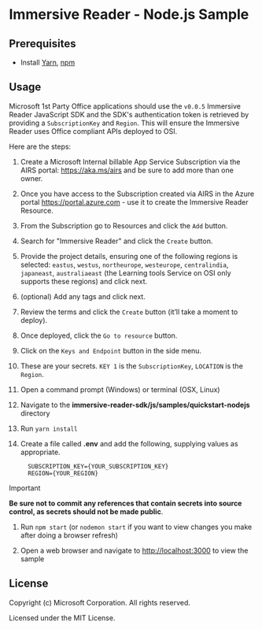 # Immersive Reader - Node.js Sample

## Prerequisites

* Install [Yarn](https://yarnpkg.com), [npm](https://npmjs.com)

## Usage

Microsoft 1st Party Office applications should use the `v0.0.5` Immersive Reader JavaScript SDK and the SDK's authentication token is retrieved by providing a `SubscriptionKey` and `Region`. This will ensure the Immersive Reader uses Office compliant APIs deployed to OSI.

Here are the steps:

1. Create a Microsoft Internal billable App Service Subscription via the AIRS portal: https://aka.ms/airs and be sure to add more than one owner.
1. Once you have access to the Subscription created via AIRS in the Azure portal https://portal.azure.com - use it to create the Immersive Reader Resource.
1. From the Subscription go to Resources and click the `Add` button.
1. Search for "Immersive Reader" and click the `Create` button.
1. Provide the project details, ensuring one of the following regions is selected: `eastus`, `westus`, `northeurope`, `westeurope`, `centralindia`, `japaneast`, `australiaeast` (the Learning tools Service on OSI only supports these regions) and click next.
1. (optional) Add any tags and click next.
1. Review the terms and click the `Create` button (it’ll take a moment to deploy).
1. Once deployed, click the `Go to resource` button.
1. Click on the `Keys and Endpoint` button in the side menu.
1. These are your secrets. `KEY 1` is the `SubscriptionKey`, `LOCATION` is the `Region`.
1. Open a command prompt (Windows) or terminal (OSX, Linux)
1. Navigate to the **immersive-reader-sdk/js/samples/quickstart-nodejs** directory
1. Run `yarn install`
1. Create a file called **.env** and add the following, supplying values as appropriate.

    ```text
      SUBSCRIPTION_KEY={YOUR_SUBSCRIPTION_KEY}
      REGION={YOUR_REGION}
    ```

> [!IMPORTANT]
> **Be sure not to commit any references that contain secrets into source control, as secrets should not be made public**.

1. Run `npm start` (or `nodemon start` if you want to view changes you make after doing a browser refresh)

1. Open a web browser and navigate to [http://localhost:3000](http://localhost:3000) to view the sample

## License

Copyright (c) Microsoft Corporation. All rights reserved.

Licensed under the MIT License.
